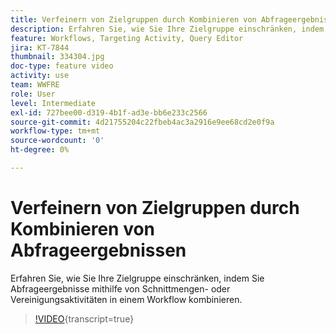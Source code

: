 ```yaml
---
title: Verfeinern von Zielgruppen durch Kombinieren von Abfrageergebnissen
description: Erfahren Sie, wie Sie Ihre Zielgruppe einschränken, indem Sie Abfrageergebnisse mithilfe von Schnittmengen- oder Vereinigungsaktivitäten in einem Workflow kombinieren.
feature: Workflows, Targeting Activity, Query Editor
jira: KT-7844
thumbnail: 334304.jpg
doc-type: feature video
activity: use
team: WWFRE
role: User
level: Intermediate
exl-id: 727bee00-d319-4b1f-ad3e-bb6e233c2566
source-git-commit: 4d21755204c22fbeb4ac3a2916e9ee68cd2e0f9a
workflow-type: tm+mt
source-wordcount: '0'
ht-degree: 0%

---
```


# Verfeinern von Zielgruppen durch Kombinieren von Abfrageergebnissen

Erfahren Sie, wie Sie Ihre Zielgruppe einschränken, indem Sie Abfrageergebnisse mithilfe von Schnittmengen- oder Vereinigungsaktivitäten in einem Workflow kombinieren.

>[!VIDEO](https://video.tv.adobe.com/v/334304?quality=12&learn=on){transcript=true}
